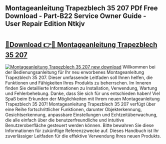 ## Montageanleitung Trapezblech 35 207 PDf Free Download - Part-B22 Service Owner Guide - User Repair Edition Ntkjv

# <h2><a href="http://df6zup.blite.top/?on=Montageanleitung+Trapezblech+35+207">🔗Download 👉🔴 Montageanleitung Trapezblech 35 207</a></h2>

[![Montageanleitung Trapezblech 35 207 new download](https://i.imgur.com/lujVjoI.png)](http://df6zup.blite.top/?on=Montageanleitung+Trapezblech+35+207)
Willkommen bei der Bedienungsanleitung für Ihr neu erworbenes Montageanleitung Trapezblech 35 207. Dieser umfassende Leitfaden soll Ihnen helfen, die Funktionen und Fähigkeiten Ihres Produkts zu beherrschen. Im Inneren finden Sie detaillierte Informationen zu Installation, Verwendung, Wartung und Fehlerbehebung. Danke, dass Sie sich für uns entschieden haben! Viel Spaß beim Erkunden der Möglichkeiten mit Ihrem neuen Montageanleitung Trapezblech 35 207! Montageanleitung Trapezblech 35 207 verfügt über eine Reihe fortschrittlicher Funktionen, darunter Objekterkennung, Gesichtserkennung, anpassbare Einstellungen und Echtzeitüberwachung, die alle einfach über die benutzerfreundliche und intuitive Benutzeroberfläche gesteuert werden können. Bitte bewahren Sie diese Informationen für zukünftige Referenzzwecke auf. Dieses Handbuch ist Ihr zuverlässiger Leitfaden für die effektive Verwendung Ihres neuen Produkts.
